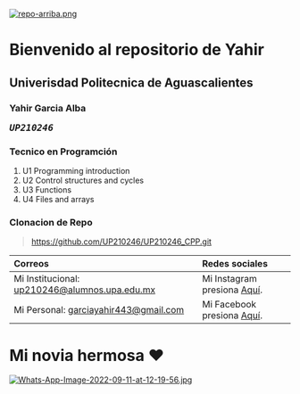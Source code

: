 [![repo-arriba.png](https://i.postimg.cc/WbgK5kG9/repo-arriba.png)](https://postimg.cc/KRcJz4sL)

# Bienvenido al repositorio de Yahir

## Univerisdad Politecnica de Aguascalientes 

### Yahir Garcia Alba <pre><em>UP210246</em>

### Tecnico en Programción 

<ol>
  <li>U1 Programming introduction</li>
  <li>U2 Control structures and cycles</li>
  <li>U3 Functions</li>
  <li>U4 Files and arrays</li>
</ol>

### Clonacion de Repo
>https://github.com/UP210246/UP210246_CPP.git

|Correos                                       |  Redes sociales                                                         |
|:-------------------------------------------- |:------------------------------------------------------------------------|
|Mi Institucional: up210246@alumnos.upa.edu.mx | Mi Instagram presiona [Aquí](https://www.instagram.com/yahir_alba_/).   |
|Mi Personal: garciayahir443@gmail.com         | Mi Facebook presiona [Aquí](https://www.facebook.com/yahir.garciaalba/).|


# Mi novia hermosa ♥

[![Whats-App-Image-2022-09-11-at-12-19-56.jpg](https://i.postimg.cc/brHfZCRt/Whats-App-Image-2022-09-11-at-12-19-56.jpg)](https://postimg.cc/H8xhKtRY)

